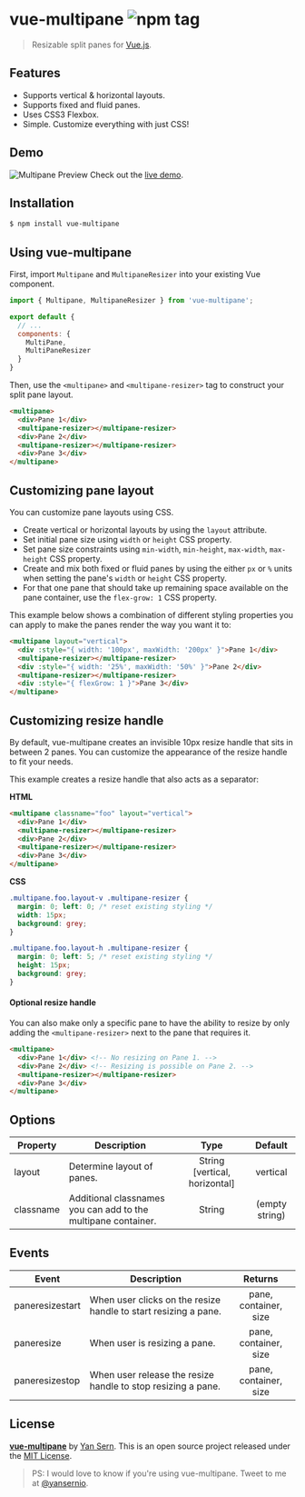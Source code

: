 # vue-multipane ![npm tag](https://img.shields.io/npm/v/vue-multipane.svg)
> Resizable split panes for [Vue.js](http://vuejs.org).

## Features

* Supports vertical & horizontal layouts.
* Supports fixed and fluid panes.
* Uses CSS3 Flexbox.
* Simple. Customize everything with just CSS!

## Demo

![Multipane Preview](https://raw.githubusercontent.com/yansern/vue-multipane/master/demo/preview.gif)
Check out the [live demo](https://yansern.github.io/vue-multipane/demo/index.html).

## Installation
```bash
$ npm install vue-multipane
```

## Using vue-multipane

First, import `Multipane` and `MultipaneResizer` into your existing Vue component.
```js
import { Multipane, MultipaneResizer } from 'vue-multipane';

export default {
  // ...
  components: {
    MultiPane,
    MultiPaneResizer
  }
}
```

Then, use the `<multipane>` and `<multipane-resizer>` tag to construct your split pane layout.
```html
<multipane>
  <div>Pane 1</div>
  <multipane-resizer></multipane-resizer>
  <div>Pane 2</div>
  <multipane-resizer></multipane-resizer>
  <div>Pane 3</div>
</multipane>
```

## Customizing pane layout
You can customize pane layouts using CSS.

* Create vertical or horizontal layouts by using the `layout` attribute.
* Set initial pane size using `width` or `height` CSS property.
* Set pane size constraints using `min-width`, `min-height`, `max-width`, `max-height` CSS property.
* Create and mix both fixed or fluid panes by using the either `px` or `%` units when setting the pane's `width` or `height` CSS property.
* For that one pane that should take up remaining space available on the pane container, use the `flex-grow: 1` CSS property.

This example below shows a combination of different styling properties you can apply to make the panes render the way you want it to:
```html
<multipane layout="vertical">
  <div :style="{ width: '100px', maxWidth: '200px' }">Pane 1</div>
  <multipane-resizer></multipane-resizer>
  <div :style="{ width: '25%', maxWidth: '50%' }">Pane 2</div>
  <multipane-resizer></multipane-resizer>
  <div :style="{ flexGrow: 1 }">Pane 3</div>
</multipane>

```

## Customizing resize handle
By default, vue-multipane creates an invisible 10px resize handle that sits in between 2 panes. You can customize the appearance of the resize handle to fit your needs.

This example creates a resize handle that also acts as a separator:

**HTML**
```html
<multipane classname="foo" layout="vertical">
  <div>Pane 1</div>
  <multipane-resizer></multipane-resizer>
  <div>Pane 2</div>
  <multipane-resizer></multipane-resizer>
  <div>Pane 3</div>
</multipane>
```

**CSS**
```css
.multipane.foo.layout-v .multipane-resizer {
  margin: 0; left: 0; /* reset existing styling */
  width: 15px;
  background: grey;
}

.multipane.foo.layout-h .multipane-resizer {
  margin: 0; left: 5; /* reset existing styling */
  height: 15px;
  background: grey;
}

```

#### Optional resize handle
You can also make only a specific pane to have the ability to resize by only adding the `<multipane-resizer>` next to the pane that requires it.

```html
<multipane>
  <div>Pane 1</div> <!-- No resizing on Pane 1. -->
  <div>Pane 2</div> <!-- Resizing is possible on Pane 2. -->
  <multipane-resizer></multipane-resizer>
  <div>Pane 3</div>
</multipane>
```

## Options
|    Property    |    Description   |   Type   |	Default	|
| -----------------  | ---------------- | :--------: | :----------: |
| layout       | Determine layout of panes. |String [vertical, horizontal] |vertical |
| classname    | Additional classnames you can add to the multipane container. |String | (empty string) |


## Events
|    Event    |    Description   |   Returns   |
| -----------------  | ---------------- | :--------: |
| paneresizestart    | When user clicks on the resize handle to start resizing a pane. | pane, container, size |
| paneresize    | When user is resizing a pane. | pane, container, size |
| paneresizestop    | When user release the resize handle to stop resizing a pane. | pane, container, size |

## License
**[vue-multipane](https://github.com/yansern/vue-multipane)** by [Yan Sern](https://twitter.com/yansernio). This is an open source project released under the [MIT License](LICENSE).

> PS: I would love to know if you're using vue-multipane. Tweet to me at [@yansernio](https://twitter.com/yansernio).
